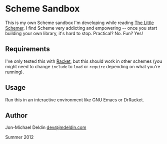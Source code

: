 # Scheme Sandbox

This is my own Scheme sandbox I'm developing while reading
[The Little Schemer](http://amzn.to/P1QH9u). I find Scheme very addicting and
empowering -- once you start building your own library, it's hard to stop.
Practical? No. Fun? Yes!

## Requirements

I've only tested this with [Racket](http://racket-lang.org/), but this should
work in other schemes (you might need to change `include` to `load` or
`require` depending on what you're running).

## Usage

Run this in an interactive environment like GNU Emacs or DrRacket.

## Author

Jon-Michael Deldin <dev@jmdeldin.com>

Summer 2012
